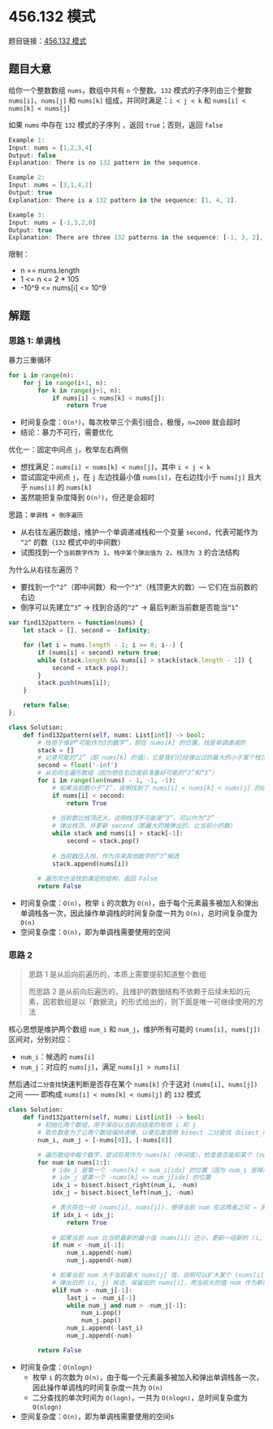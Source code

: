 # 456.132 模式

题目链接：[456.132 模式](https://leetcode.cn/problems/132-pattern/)

## 题目大意

给你一个整数数组 `nums`，数组中共有 `n` 个整数。`132` 模式的子序列由三个整数 `nums[i]`、`nums[j]` 和 `nums[k]` 组成，并同时满足：`i < j < k` 和 `nums[i] < nums[k] < nums[j]` 

如果 `nums` 中存在 `132` 模式的子序列 ，返回 `true`；否则，返回 `false`

```js
Example 1:
Input: nums = [1,2,3,4]
Output: false
Explanation: There is no 132 pattern in the sequence.

Example 2:
Input: nums = [3,1,4,2]
Output: true
Explanation: There is a 132 pattern in the sequence: [1, 4, 2].

Example 3:
Input: nums = [-1,3,2,0]
Output: true
Explanation: There are three 132 patterns in the sequence: [-1, 3, 2], [-1, 3, 0] and [-1, 2, 0].
```

限制：
- n == nums.length
- 1 <= n <= 2 * 105
- -10^9 <= nums[i] <= 10^9

## 解题

### 思路 1: 单调栈

暴力三重循环
```python
for i in range(n):
    for j in range(i+1, n):
        for k in range(j+1, n):
            if nums[i] < nums[k] < nums[j]:
                return True
```
- 时间复杂度：`O(n³)`，每次枚举三个索引组合，极慢，`n=2000` 就会超时
- 结论：暴力不可行，需要优化

优化一：固定中间点 `j`，枚举左右两侧
- 想找满足：`nums[i] < nums[k] < nums[j]`，其中 `i < j < k`
- 尝试固定中间点 `j`，在 `j` 左边找最小值 `nums[i]`，在右边找小于 `nums[j]` 且大于 `nums[i]` 的 `nums[k]`
- 虽然能把复杂度降到 `O(n²)`，但还是会超时

思路：`单调栈 + 倒序遍历`
- 从右往左遍历数组，维护一个单调递减栈和一个变量 `second`，代表可能作为 `“2”` 的数（`132` 模式中的中间数）
- 试图找到一个`当前数字作为 1`、`栈中某个弹出值为 2`、`栈顶为 3` 的合法结构

为什么从右往左遍历？
- 要找到一个`“2”`（即中间数）和一个`“3”`（栈顶更大的数）— 它们在当前数的右边
- 倒序可以先建立`“3”` → 找到合适的`“2”` → 最后判断当前数是否能当`“1”`

```js
var find132pattern = function(nums) {
    let stack = [], second = -Infinity;

    for (let i = nums.length - 1; i >= 0; i--) {
        if (nums[i] < second) return true;
        while (stack.length && nums[i] > stack[stack.length - 1]) {
            second = stack.pop();
        }
        stack.push(nums[i]);
    }

    return false;
};
```
```python
class Solution:
    def find132pattern(self, nums: List[int]) -> bool:
        # 栈用于维护“可能作为3的数字”，即在 nums[k] 的位置，栈是单调递减的
        stack = []
        # 记录可能的“2”（即 nums[k] 的值），它是我们已经弹出过的最大的小于某个栈顶的值
        second = float('-inf')
        # 从右向左遍历数组（因为想在右边提前准备好可能的“2”和“3”）
        for i in range(len(nums) - 1, -1, -1):
            # 如果当前数小于“2”，说明找到了 nums[i] < nums[k] < nums[j] 的结构，满足 132 模式
            if nums[i] < second:
                return True  
            
            # 当前数比栈顶还大，说明栈顶不可能是“3”，可以作为“2”
            # 弹出栈顶，并更新 second（即最大的被弹出的、比当前小的数）
            while stack and nums[i] > stack[-1]:
                second = stack.pop()
            
            # 当前数压入栈，作为将来其他数字的“3”候选
            stack.append(nums[i])
        
        # 遍历完也没找到满足的结构，返回 False
        return False
```

- 时间复杂度：`O(n)`，枚举 `i` 的次数为 `O(n)`，由于每个元素最多被加入和弹出单调栈各一次，因此操作单调栈的时间复杂度一共为 `O(n)`，总时间复杂度为 `O(n)`
- 空间复杂度：`O(n)`，即为单调栈需要使用的空间

### 思路 2

> 思路 1 是从后向前遍历的，本质上需要提前知道整个数组
>
> 而思路 2 是从前向后遍历的，且维护的数据结构不依赖于后续未知的元素，因若数组是以「数据流」的形式给出的，则下面是唯一可继续使用的方法

核心思想是维护两个数组 `num_i` 和 `num_j`，维护所有可能的 `(nums[i], nums[j])` 区间对，分别对应：
- `num_i`：候选的 `nums[i]`
- `num_j`：对应的 `nums[j]`，满足 `nums[j] > nums[i]`

然后通过`二分查找`快速判断是否存在某个 `nums[k]` 介于这对 `(nums[i], nums[j])` 之间 —— 即构成 `nums[i] < nums[k] < nums[j]` 的 `132` 模式

```python
class Solution:
    def find132pattern(self, nums: List[int]) -> bool:
        # 初始化两个数组，用于保存以当前点结尾的有效 i 和 j
        # 取负数是为了让两个数组保持递增，以便后面使用 bisect 二分查找（bisect_right 和 bisect_left 依赖递增数组）
        num_i, num_j = [-nums[0]], [-nums[0]]

        # 遍历数组中每个数字，尝试将其作为 nums[k]（中间值），检查是否能和某个 (nums[i], nums[j]) 构成合法的 132 模式
        for num in nums[1:]:
            # idx_i 是第一个 -nums[k] < num_i[idx] 的位置（因为 num_i 是降序存的 -nums[i]）
            # idx_j 是第一个 -nums[k] <= num_j[idx] 的位置
            idx_i = bisect.bisect_right(num_i, -num)
            idx_j = bisect.bisect_left(num_j, -num)

            # 表示存在一对 (nums[i], nums[j])，使得当前 num 在这两者之间 ⇒ 满足 nums[i] < nums[k] < nums[j]，直接返回 True
            if idx_i < idx_j:
                return True
            
            # 如果当前 num 比当前最新的最小值（nums[i]）还小，更新一组新的 (i, j) 对，都是当前值
            if num < -num_i[-1]:
                num_i.append(-num)
                num_j.append(-num)

            # 如果当前 num 大于当前最大 nums[j] 值，说明可以扩大某个 (nums[i], nums[j]) 区间
            # 弹出旧的 (i, j) 候选，保留旧的 nums[i]，用当前大的值 num 作为新的 nums[j]（代表更大的右边界）
            elif num > -num_j[-1]:
                last_i = -num_i[-1]
                while num_j and num > -num_j[-1]:
                    num_i.pop()
                    num_j.pop()
                num_i.append(-last_i)
                num_j.append(-num)

        return False
```

- 时间复杂度：`O(nlogn)`
  - 枚举 `i` 的次数为 `O(n)`，由于每一个元素最多被加入和弹出单调栈各一次，因此操作单调栈的时间复杂度一共为 `O(n)`
  - 二分查找的单次时间为 `O(logn)`，一共为 `O(nlogn)`，总时间复杂度为 `O(nlogn)`
- 空间复杂度：`O(n)`，即为单调栈需要使用的空间s